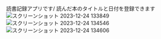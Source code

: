 読書記録アプリです/
読んだ本のタイトルと日付を登録できます
![スクリーンショット 2023-12-24 133849](https://github.com/miyamotoyusuke/reading_record/assets/96282869/f06c502f-7b45-4d9a-86de-4a91bf210e63)
![スクリーンショット 2023-12-24 134546](https://github.com/miyamotoyusuke/reading_record/assets/96282869/cf2ce70a-56be-4033-a33d-4aeae591fa45)
![スクリーンショット 2023-12-24 134606](https://github.com/miyamotoyusuke/reading_record/assets/96282869/64eac37a-72ea-4da3-b0ff-07a391946794)
